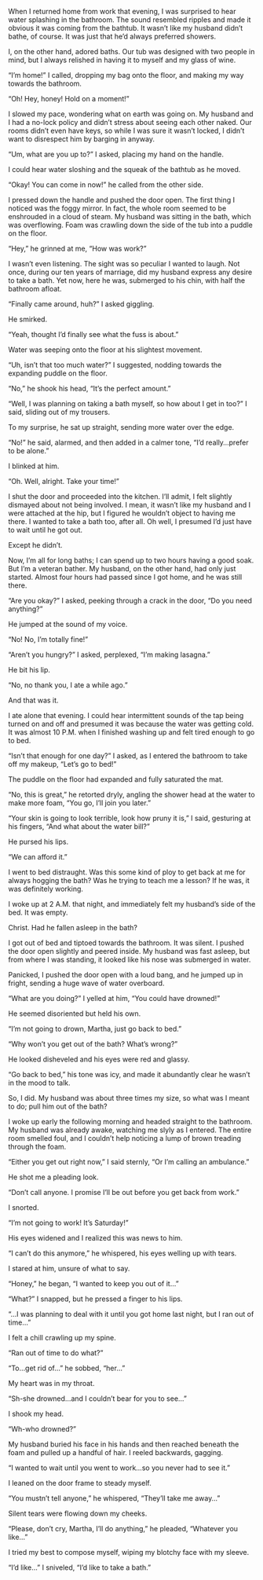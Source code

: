 When I returned home from work that evening, I was surprised to hear water splashing in the bathroom. The sound resembled ripples and made it obvious it was coming from the bathtub. It wasn’t like my husband didn’t bathe, of course. It was just that he’d always preferred showers.

I, on the other hand, adored baths. Our tub was designed with two people in mind, but I always relished in having it to myself and my glass of wine.

“I’m home!” I called, dropping my bag onto the floor, and making my way towards the bathroom.

“Oh! Hey, honey! Hold on a moment!”

I slowed my pace, wondering what on earth was going on. My husband and I had a no-lock policy and didn’t stress about seeing each other naked. Our rooms didn’t even have keys, so while I was sure it wasn’t locked, I didn’t want to disrespect him by barging in anyway.

“Um, what are you up to?” I asked, placing my hand on the handle.

I could hear water sloshing and the squeak of the bathtub as he moved.

“Okay! You can come in now!” he called from the other side.

I pressed down the handle and pushed the door open. The first thing I noticed was the foggy mirror. In fact, the whole room seemed to be enshrouded in a cloud of steam. My husband was sitting in the bath, which was overflowing. Foam was crawling down the side of the tub into a puddle on the floor.

“Hey,” he grinned at me, “How was work?”

I wasn’t even listening. The sight was so peculiar I wanted to laugh. Not once, during our ten years of marriage, did my husband express any desire to take a bath. Yet now, here he was, submerged to his chin, with half the bathroom afloat.

“Finally came around, huh?” I asked giggling.

He smirked.

“Yeah, thought I’d finally see what the fuss is about.”

Water was seeping onto the floor at his slightest movement.

“Uh, isn’t that too much water?” I suggested, nodding towards the expanding puddle on the floor.

“No,” he shook his head, “It’s the perfect amount.”

“Well, I was planning on taking a bath myself, so how about I get in too?” I said, sliding out of my trousers.

To my surprise, he sat up straight, sending more water over the edge.

“No!” he said, alarmed, and then added in a calmer tone, “I’d really…prefer to be alone.”

I blinked at him.

“Oh. Well, alright. Take your time!”

I shut the door and proceeded into the kitchen. I’ll admit, I felt slightly dismayed about not being involved. I mean, it wasn’t like my husband and I were attached at the hip, but I figured he wouldn’t object to having me there. I wanted to take a bath too, after all. Oh well, I presumed I’d just have to wait until he got out.

Except he didn’t.

Now, I’m all for long baths; I can spend up to two hours having a good soak. But I’m a veteran bather. My husband, on the other hand, had only just started. Almost four hours had passed since I got home, and he was still there.

“Are you okay?” I asked, peeking through a crack in the door, “Do you need anything?”

He jumped at the sound of my voice.

“No! No, I’m totally fine!”

“Aren’t you hungry?” I asked, perplexed, “I’m making lasagna.”

He bit his lip.

“No, no thank you, I ate a while ago.”

And that was it.

I ate alone that evening. I could hear intermittent sounds of the tap being turned on and off and presumed it was because the water was getting cold. It was almost 10 P.M. when I finished washing up and felt tired enough to go to bed.

“Isn’t that enough for one day?” I asked, as I entered the bathroom to take off my makeup, “Let’s go to bed!”

The puddle on the floor had expanded and fully saturated the mat.

“No, this is great,” he retorted dryly, angling the shower head at the water to make more foam, “You go, I’ll join you later.”

“Your skin is going to look terrible, look how pruny it is,” I said, gesturing at his fingers, “And what about the water bill?”

He pursed his lips.

“We can afford it.”

I went to bed distraught. Was this some kind of ploy to get back at me for always hogging the bath? Was he trying to teach me a lesson? If he was, it was definitely working.

I woke up at 2 A.M. that night, and immediately felt my husband’s side of the bed. It was empty.

Christ. Had he fallen asleep in the bath?

I got out of bed and tiptoed towards the bathroom. It was silent. I pushed the door open slightly and peered inside. My husband was fast asleep, but from where I was standing, it looked like his nose was submerged in water.

Panicked, I pushed the door open with a loud bang, and he jumped up in fright, sending a huge wave of water overboard.

“What are you doing?” I yelled at him, “You could have drowned!”

He seemed disoriented but held his own.

“I’m not going to drown, Martha, just go back to bed.”

“Why won’t you get out of the bath? What’s wrong?”

He looked disheveled and his eyes were red and glassy.

“Go back to bed,” his tone was icy, and made it abundantly clear he wasn’t in the mood to talk.

So, I did. My husband was about three times my size, so what was I meant to do; pull him out of the bath?

I woke up early the following morning and headed straight to the bathroom. My husband was already awake, watching me slyly as I entered. The entire room smelled foul, and I couldn’t help noticing a lump of brown treading through the foam.

“Either you get out right now,” I said sternly, “Or I’m calling an ambulance.”

He shot me a pleading look.

“Don’t call anyone. I promise I’ll be out before you get back from work.”

I snorted.

“I’m not going to work! It’s Saturday!”

His eyes widened and I realized this was news to him.

“I can’t do this anymore,” he whispered, his eyes welling up with tears.

I stared at him, unsure of what to say.

“Honey,” he began, “I wanted to keep you out of it…”

“What?” I snapped, but he pressed a finger to his lips.

“…I was planning to deal with it until you got home last night, but I ran out of time…”

I felt a chill crawling up my spine.

“Ran out of time to do what?”

“To…get rid of…” he sobbed, “her…”

My heart was in my throat.

“Sh-she drowned…and I couldn’t bear for you to see…”

I shook my head.

“Wh-who drowned?”

My husband buried his face in his hands and then reached beneath the foam and pulled up a handful of hair. I reeled backwards, gagging.

“I wanted to wait until you went to work…so you never had to see it.”

I leaned on the door frame to steady myself.

“You mustn’t tell anyone,” he whispered, “They’ll take me away…”

Silent tears were flowing down my cheeks.

“Please, don’t cry, Martha, I’ll do anything,” he pleaded, “Whatever you like…”

I tried my best to compose myself, wiping my blotchy face with my sleeve.

“I’d like…” I sniveled, “I’d like to take a bath.”
